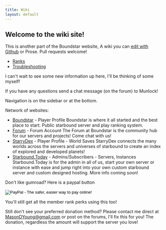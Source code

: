```yaml
---
title: Wiki
layout: default
---
```


## Welcome to the wiki site!

This is another part of the Boundstar website, A wiki you can [edit with Github](https://github.com/digitaldesigndj/boundstar-content/edit/master/wiki.html.md) or Prose. Pull requests welcome!

* [Ranks](/ranks)
* [Troubleshooting](/trouble)

I can't wait to see some new information up here, I'll be thinking of some myself!

If you have any questions send a chat message (on the forum) to Munlock!

Navigation is on the sidebar or at the bottom.

Network of websites:

* [Boundstar](http://boundstar.com) - Player Profile
Boundstar is where it all started and the best place to start. Public starbound server and play ranking system.
* [Forum](http://forum.boundstar.com) - Forum Account
The Forum at Boundstar is the community hub for our servers and projects! Come chat with us!
* [StarryDex](http://starrydex.com) - Player Profile - World Saves
StarryDex connects the many worlds across the servers and universes of starbound to create an index of explored and developed planets!
* [Starbound.Today](http://starbound.today) - Admins/Subscribers - Servers, Instances
Starbound.Today is for the admin in all of us, start your own server or instance with ease and jump right into your own custom starbound server and custom designed hosting. More info coming soon!

Don't like gumroad? Here is a paypal button <form action="https://www.paypal.com/cgi-bin/webscr" method="post" target="_top">
	<input type="hidden" name="cmd" value="_s-xclick">
	<input type="hidden" name="hosted_button_id" value="9HGYPBBJV8954">
	<input type="image" src="https://www.paypalobjects.com/en_US/i/btn/btn_donate_LG.gif" border="0" name="submit" alt="PayPal - The safer, easier way to pay online!">
	<img alt="" border="0" src="https://www.paypalobjects.com/en_US/i/scr/pixel.gif" width="1" height="1">
</form>

You'll still get all the member rank perks using this too!

Still don't see your preferred donation method?
Please contact me direct at [MasonDYoung@gmail.com](masondyoung@gmail.com) or post on the forums, I'll fix this for you!
The donation, regardless the amount will support the server you love!
